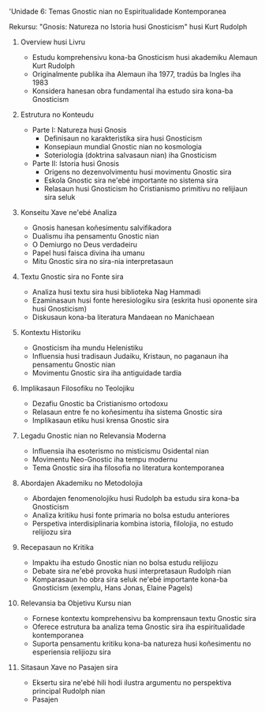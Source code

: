 'Unidade 6: Temas Gnostic nian no Espiritualidade Kontemporanea

Rekursu: "Gnosis: Natureza no Istoria husi Gnosticism" husi Kurt Rudolph

1. Overview husi Livru
   - Estudu komprehensivu kona-ba Gnosticism husi akademiku Alemaun Kurt Rudolph
   - Originalmente publika iha Alemaun iha 1977, tradús ba Ingles iha 1983
   - Konsidera hanesan obra fundamental iha estudo sira kona-ba Gnosticism

2. Estrutura no Konteudu
   - Parte I: Natureza husi Gnosis
     - Definisaun no karakteristika sira husi Gnosticism
     - Konsepiaun mundial Gnostic nian no kosmologia
     - Soteriologia (doktrina salvasaun nian) iha Gnosticism
   - Parte II: Istoria husi Gnosis
     - Origens no dezenvolvimentu husi movimentu Gnostic sira
     - Eskola Gnostic sira ne'ebé importante no sistema sira
     - Relasaun husi Gnosticism ho Cristianismo primitivu no relijiaun sira seluk

3. Konseitu Xave ne'ebé Analiza
   - Gnosis hanesan koñesimentu salvifikadora
   - Dualismu iha pensamentu Gnostic nian
   - O Demiurgo no Deus verdadeiru
   - Papel husi faisca divina iha umanu
   - Mitu Gnostic sira no sira-nia interpretasaun

4. Textu Gnostic sira no Fonte sira
   - Analiza husi textu sira husi biblioteka Nag Hammadi
   - Ezaminasaun husi fonte heresiologiku sira (eskrita husi oponente sira husi Gnosticism)
   - Diskusaun kona-ba literatura Mandaean no Manichaean

5. Kontextu Historiku
   - Gnosticism iha mundu Helenistiku
   - Influensia husi tradisaun Judaiku, Kristaun, no paganaun iha pensamentu Gnostic nian
   - Movimentu Gnostic sira iha antiguidade tardia

6. Implikasaun Filosofiku no Teolojiku
   - Dezafiu Gnostic ba Cristianismo ortodoxu
   - Relasaun entre fe no koñesimentu iha sistema Gnostic sira
   - Implikasaun etiku husi krensa Gnostic sira

7. Legadu Gnostic nian no Relevansia Moderna
   - Influensia iha esoterismo no misticismu Osidental nian
   - Movimentu Neo-Gnostic iha tempu modernu
   - Tema Gnostic sira iha filosofia no literatura kontemporanea

8. Abordajen Akademiku no Metodolojia
   - Abordajen fenomenolojiku husi Rudolph ba estudu sira kona-ba Gnosticism
   - Analiza kritiku husi fonte primaria no bolsa estudu anteriores
   - Perspetiva interdisiplinaria kombina istoria, filolojia, no estudo relijiozu sira

9. Recepasaun no Kritika
   - Impaktu iha estudo Gnostic nian no bolsa estudu relijiozu
   - Debate sira ne'ebé provoka husi interpretasaun Rudolph nian
   - Komparasaun ho obra sira seluk ne'ebé importante kona-ba Gnosticism (exemplu, Hans Jonas, Elaine Pagels)

10. Relevansia ba Objetivu Kursu nian
    - Fornese kontextu komprehensivu ba komprensaun textu Gnostic sira
    - Oferece estrutura ba analiza tema Gnostic sira iha espiritualidade kontemporanea
    - Suporta pensamentu kritiku kona-ba natureza husi koñesimentu no esperiensia relijiozu sira

11. Sitasaun Xave no Pasajen sira
    - Eksertu sira ne'ebé hili hodi ilustra argumentu no perspektiva principal Rudolph nian
    - Pasajen